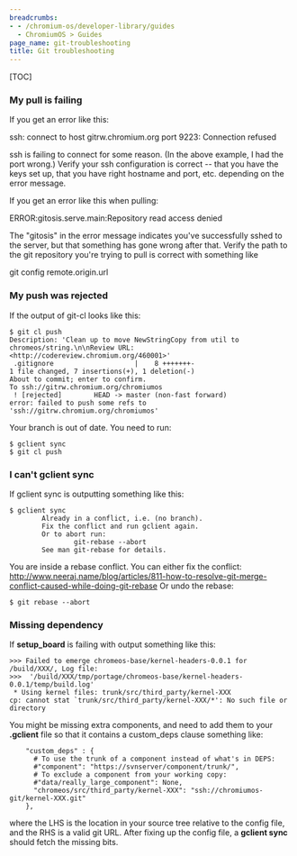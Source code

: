 ```yaml
---
breadcrumbs:
- - /chromium-os/developer-library/guides
  - ChromiumOS > Guides
page_name: git-troubleshooting
title: Git troubleshooting
---
```


[TOC]

### My pull is failing

If you get an error like this:

ssh: connect to host gitrw.chromium.org port 9223: Connection refused

ssh is failing to connect for some reason. (In the above example, I had the port
wrong.) Verify your ssh configuration is correct -- that you have the keys set
up, that you have right hostname and port, etc. depending on the error message.

If you get an error like this when pulling:

ERROR:gitosis.serve.main:Repository read access denied

The "gitosis" in the error message indicates you've successfully sshed to the
server, but that something has gone wrong after that. Verify the path to the git
repository you're trying to pull is correct with something like

git config remote.origin.url

### My push was rejected

If the output of git-cl looks like this:

```none
$ git cl push
Description: 'Clean up to move NewStringCopy from util to chromeos/string.\n\nReview URL: <http://codereview.chromium.org/460001>'
 .gitignore                    |    8 +++++++-
1 file changed, 7 insertions(+), 1 deletion(-)
About to commit; enter to confirm.
To ssh://gitrw.chromium.org/chromiumos
 ! [rejected]        HEAD -> master (non-fast forward)
error: failed to push some refs to 'ssh://gitrw.chromium.org/chromiumos'
```

Your branch is out of date. You need to run:

```none
$ gclient sync
$ git cl push
```

### I can't gclient sync

If gclient sync is outputting something like this:

```none
$ gclient sync
        Already in a conflict, i.e. (no branch).
        Fix the conflict and run gclient again.
        Or to abort run:
                git-rebase --abort
        See man git-rebase for details.
```

You are inside a rebase conflict. You can either fix the conflict:
<http://www.neeraj.name/blog/articles/811-how-to-resolve-git-merge-conflict-caused-while-doing-git-rebase>
Or undo the rebase:

```none
$ git rebase --abort
```

### Missing dependency

If **setup_board** is failing with output something like this:

```none
>>> Failed to emerge chromeos-base/kernel-headers-0.0.1 for /build/XXX/, Log file:
>>>  '/build/XXX/tmp/portage/chromeos-base/kernel-headers-0.0.1/temp/build.log'
 * Using kernel files: trunk/src/third_party/kernel-XXX
cp: cannot stat `trunk/src/third_party/kernel-XXX/*': No such file or directory
```

You might be missing extra components, and need to add them to your **.gclient**
file so that it contains a custom_deps clause something like:

```none
    "custom_deps" : {
      # To use the trunk of a component instead of what's in DEPS:
      #"component": "https://svnserver/component/trunk/",
      # To exclude a component from your working copy:
      #"data/really_large_component": None,
      "chromeos/src/third_party/kernel-XXX": "ssh://chromiumos-git/kernel-XXX.git"
    },
```

where the LHS is the location in your source tree relative to the config file,
and the RHS is a valid git URL. After fixing up the config file, a **gclient
sync** should fetch the missing bits.
